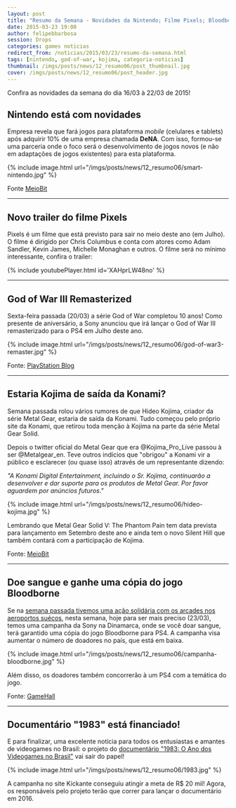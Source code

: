 ```yaml
---
layout: post
title: "Resumo da Semana - Novidades da Nintendo; Filme Pixels; Bloodborne; Hideo Kojima; God of War e mais.. "
date: 2015-03-23 19:00
author: felipebbarbosa
session: Drops
categories: games noticias
redirect_from: /noticias/2015/03/23/resumo-da-semana.html
tags: [nintendo, god-of-war, kojima, categoria-noticias]
thumbnail: /imgs/posts/news/12_resumo06/post_thumbnail.jpg
cover: /imgs/posts/news/12_resumo06/post_header.jpg
---
```


Confira as novidades da semana do dia 16/03 à 22/03 de 2015!

<!--more-->

## Nintendo está com novidades

Empresa revela que fará jogos para plataforma _mobile_ (celulares e tablets) após adquirir 10% de uma empresa chamada **DeNA**. Com isso, formou-se uma parceria onde o foco será o desenvolvimento de jogos novos (e não em adaptações de jogos existentes) para esta plataforma.

{% include image.html url="/imgs/posts/news/12_resumo06/smart-nintendo.jpg" %}

Fonte [MeioBit](http://meiobit.com/312308/nintendo-se-rende-aos-smartphones-e-anuncia-novo-console/)

---

## Novo trailer do filme Pixels

Pixels é um filme que está previsto para sair no meio deste ano (em Julho). O filme é dirigido por Chris Columbus e conta com atores como Adam Sandler, Kevin James, Michelle Monaghan e outros. O filme será no mínimo interessante, confira o trailer:

{% include youtubePlayer.html id='XAHprLW48no' %}

---

## God of War III Remasterized

Sexta-feira passada (20/03) a série God of War completou 10 anos! Como presente de aniversário, a Sony anunciou que irá lançar o God of War III remasterizado para o PS4 em Julho deste ano.

{% include image.html url="/imgs/posts/news/12_resumo06/god-of-war3-remaster.jpg" %}

Fonte: [PlayStation Blog](http://blog.br.playstation.com/2015/03/20/god-of-war-iii-remastered-ps4-lanca-em-14-de-julho/)

---

## Estaria Kojima de saída da Konami?

Semana passada rolou vários rumores de que Hideo Kojima, criador da série Metal Gear, estaria de saída da Konami. Tudo começou pelo próprio site da Konami, que retirou toda menção à Kojima na parte da série Metal Gear Solid.

Depois o twitter oficial do Metal Gear que era @Kojima_Pro_Live passou à ser @Metalgear_en. Teve outros indícios que "obrigou" a Konami vir a público e esclarecer (ou quase isso) através de um representante dizendo:

_"A Konami Digital Entertainment, incluindo o Sr. Kojima, continuarão a desenvolver e dar suporte para os produtos de Metal Gear. Por favor aguardem por anúncios futuros."_

{% include image.html url="/imgs/posts/news/12_resumo06/hideo-kojima.jpg" %}

Lembrando que Metal Gear Solid V: The Phantom Pain tem data prevista para lançamento em Setembro deste ano e ainda tem o novo Silent Hill que também contará com a participação de Kojima.

Fonte: [MeioBit](http://meiobit.com/312532/hideo-kojima-estaria-prestes-a-deixar-a-konami/)

---

## Doe sangue e ganhe uma cópia do jogo Bloodborne

Se na [semana passada tivemos uma ação solidária com os arcades nos aeroportos suécos](/noticias/2015/03/16/resumo-da-semana.html), nesta semana, hoje para ser mais preciso (23/03), temos uma campanha da Sony na Dinamarca, onde se você doar sangue, terá garantido uma cópia do jogo Bloodborne para PS4. A campanha visa aumentar o número de doadores no país, que está em baixa.

{% include image.html url="/imgs/posts/news/12_resumo06/campanha-bloodborne.jpg" %}

Além disso, os doadores também concorrerão à um PS4 com a temática do jogo.

Fonte: [GameHall](http://gamehall.uol.com.br/v10/doe-sangue-e-ganhe-uma-copia-de-bloodborne/)

---

## Documentário "1983" está financiado!

E para finalizar, uma excelente notícia para todos os entusiastas e amantes de videogames no Brasil: o projeto do [documentário "1983: O Ano dos Videogames no Brasil"](/noticias/2015/03/03/documentario-1983-ano-dos-videogames-no-brasil.html) vai sair do papel!

{% include image.html url="/imgs/posts/news/12_resumo06/1983.jpg" %}

A campanha no site Kickante conseguiu atingir a meta de R\$ 20 mil! Agora, os responsáveis pelo projeto terão que correr para lançar o documentário em 2016.
